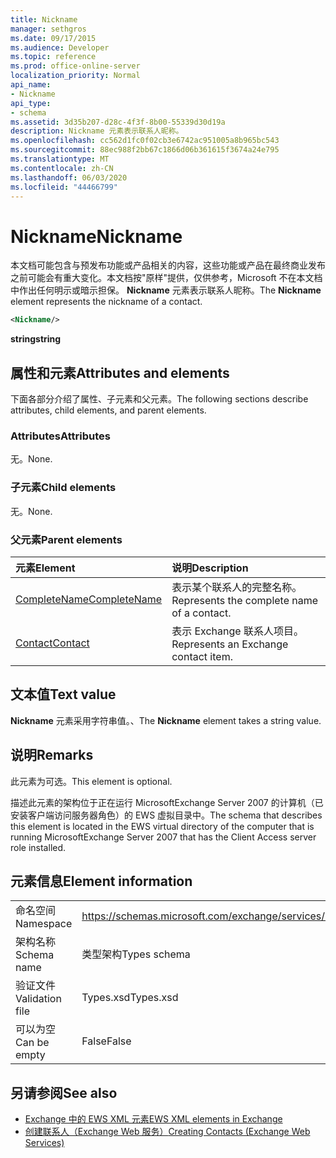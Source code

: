 ```yaml
---
title: Nickname
manager: sethgros
ms.date: 09/17/2015
ms.audience: Developer
ms.topic: reference
ms.prod: office-online-server
localization_priority: Normal
api_name:
- Nickname
api_type:
- schema
ms.assetid: 3d35b207-d28c-4f3f-8b00-55339d30d19a
description: Nickname 元素表示联系人昵称。
ms.openlocfilehash: cc562d1fc0f02cb3e6742ac951005a8b965bc543
ms.sourcegitcommit: 88ec988f2bb67c1866d06b361615f3674a24e795
ms.translationtype: MT
ms.contentlocale: zh-CN
ms.lasthandoff: 06/03/2020
ms.locfileid: "44466799"
---
```

# <a name="nickname"></a><span data-ttu-id="ea19a-103">Nickname</span><span class="sxs-lookup"><span data-stu-id="ea19a-103">Nickname</span></span>

<span data-ttu-id="ea19a-104">本文档可能包含与预发布功能或产品相关的内容，这些功能或产品在最终商业发布之前可能会有重大变化。本文档按"原样"提供，仅供参考，Microsoft 不在本文档中作出任何明示或暗示担保。 **Nickname** 元素表示联系人昵称。</span><span class="sxs-lookup"><span data-stu-id="ea19a-104">The **Nickname** element represents the nickname of a contact.</span></span> 
  
```xml
<Nickname/>
```

<span data-ttu-id="ea19a-105">**string**</span><span class="sxs-lookup"><span data-stu-id="ea19a-105">**string**</span></span>

## <a name="attributes-and-elements"></a><span data-ttu-id="ea19a-106">属性和元素</span><span class="sxs-lookup"><span data-stu-id="ea19a-106">Attributes and elements</span></span>

<span data-ttu-id="ea19a-107">下面各部分介绍了属性、子元素和父元素。</span><span class="sxs-lookup"><span data-stu-id="ea19a-107">The following sections describe attributes, child elements, and parent elements.</span></span>
  
### <a name="attributes"></a><span data-ttu-id="ea19a-108">Attributes</span><span class="sxs-lookup"><span data-stu-id="ea19a-108">Attributes</span></span>

<span data-ttu-id="ea19a-109">无。</span><span class="sxs-lookup"><span data-stu-id="ea19a-109">None.</span></span>
  
### <a name="child-elements"></a><span data-ttu-id="ea19a-110">子元素</span><span class="sxs-lookup"><span data-stu-id="ea19a-110">Child elements</span></span>

<span data-ttu-id="ea19a-111">无。</span><span class="sxs-lookup"><span data-stu-id="ea19a-111">None.</span></span>
  
### <a name="parent-elements"></a><span data-ttu-id="ea19a-112">父元素</span><span class="sxs-lookup"><span data-stu-id="ea19a-112">Parent elements</span></span>

|<span data-ttu-id="ea19a-113">**元素**</span><span class="sxs-lookup"><span data-stu-id="ea19a-113">**Element**</span></span>|<span data-ttu-id="ea19a-114">**说明**</span><span class="sxs-lookup"><span data-stu-id="ea19a-114">**Description**</span></span>|
|:-----|:-----|
|[<span data-ttu-id="ea19a-115">CompleteName</span><span class="sxs-lookup"><span data-stu-id="ea19a-115">CompleteName</span></span>](completename.md) <br/> |<span data-ttu-id="ea19a-116">表示某个联系人的完整名称。</span><span class="sxs-lookup"><span data-stu-id="ea19a-116">Represents the complete name of a contact.</span></span>  <br/> |
|[<span data-ttu-id="ea19a-117">Contact</span><span class="sxs-lookup"><span data-stu-id="ea19a-117">Contact</span></span>](contact.md) <br/> |<span data-ttu-id="ea19a-118">表示 Exchange 联系人项目。</span><span class="sxs-lookup"><span data-stu-id="ea19a-118">Represents an Exchange contact item.</span></span>  <br/> |
   
## <a name="text-value"></a><span data-ttu-id="ea19a-119">文本值</span><span class="sxs-lookup"><span data-stu-id="ea19a-119">Text value</span></span>

<span data-ttu-id="ea19a-120">**Nickname** 元素采用字符串值。、</span><span class="sxs-lookup"><span data-stu-id="ea19a-120">The **Nickname** element takes a string value.</span></span> 
  
## <a name="remarks"></a><span data-ttu-id="ea19a-121">说明</span><span class="sxs-lookup"><span data-stu-id="ea19a-121">Remarks</span></span>

<span data-ttu-id="ea19a-122">此元素为可选。</span><span class="sxs-lookup"><span data-stu-id="ea19a-122">This element is optional.</span></span>
  
<span data-ttu-id="ea19a-123">描述此元素的架构位于正在运行 MicrosoftExchange Server 2007 的计算机（已安装客户端访问服务器角色）的 EWS 虚拟目录中。</span><span class="sxs-lookup"><span data-stu-id="ea19a-123">The schema that describes this element is located in the EWS virtual directory of the computer that is running MicrosoftExchange Server 2007 that has the Client Access server role installed.</span></span>
  
## <a name="element-information"></a><span data-ttu-id="ea19a-124">元素信息</span><span class="sxs-lookup"><span data-stu-id="ea19a-124">Element information</span></span>

|||
|:-----|:-----|
|<span data-ttu-id="ea19a-125">命名空间</span><span class="sxs-lookup"><span data-stu-id="ea19a-125">Namespace</span></span>  <br/> |https://schemas.microsoft.com/exchange/services/2006/types  <br/> |
|<span data-ttu-id="ea19a-126">架构名称</span><span class="sxs-lookup"><span data-stu-id="ea19a-126">Schema name</span></span>  <br/> |<span data-ttu-id="ea19a-127">类型架构</span><span class="sxs-lookup"><span data-stu-id="ea19a-127">Types schema</span></span>  <br/> |
|<span data-ttu-id="ea19a-128">验证文件</span><span class="sxs-lookup"><span data-stu-id="ea19a-128">Validation file</span></span>  <br/> |<span data-ttu-id="ea19a-129">Types.xsd</span><span class="sxs-lookup"><span data-stu-id="ea19a-129">Types.xsd</span></span>  <br/> |
|<span data-ttu-id="ea19a-130">可以为空</span><span class="sxs-lookup"><span data-stu-id="ea19a-130">Can be empty</span></span>  <br/> |<span data-ttu-id="ea19a-131">False</span><span class="sxs-lookup"><span data-stu-id="ea19a-131">False</span></span>  <br/> |
   
## <a name="see-also"></a><span data-ttu-id="ea19a-132">另请参阅</span><span class="sxs-lookup"><span data-stu-id="ea19a-132">See also</span></span>

- [<span data-ttu-id="ea19a-133">Exchange 中的 EWS XML 元素</span><span class="sxs-lookup"><span data-stu-id="ea19a-133">EWS XML elements in Exchange</span></span>](ews-xml-elements-in-exchange.md)
- [<span data-ttu-id="ea19a-134">创建联系人（Exchange Web 服务）</span><span class="sxs-lookup"><span data-stu-id="ea19a-134">Creating Contacts (Exchange Web Services)</span></span>](https://msdn.microsoft.com/library/4845917e-70d1-481c-bbd7-011ec6571789%28Office.15%29.aspx)

